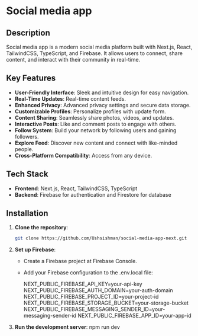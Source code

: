 # Social media app 

## Description

Social media app is a modern social media platform built with Next.js, React, TailwindCSS, TypeScript, and Firebase. It allows users to connect, share content, and interact with their community in real-time.

## Key Features

- **User-Friendly Interface**: Sleek and intuitive design for easy navigation.
- **Real-Time Updates**: Real-time content feeds.
- **Enhanced Privacy**: Advanced privacy settings and secure data storage.
- **Customizable Profiles**: Personalize profiles with update form.
- **Content Sharing**: Seamlessly share photos, videos, and updates.
- **Interactive Posts**: Like and comment posts to engage with others.
- **Follow System**: Build your network by following users and gaining followers.
- **Explore Feed**: Discover new content and connect with like-minded people.
- **Cross-Platform Compatibility**: Access from any device.

## Tech Stack

- **Frontend**: Next.js, React, TailwindCSS, TypeScript
- **Backend**: Firebase for authentication and Firestore for database

## Installation

1. **Clone the repository**:
   ```sh
   git clone https://github.com/Ushsishman/social-media-app-next.git
   
2. **Set up Firebase**:
   - Create a Firebase project at Firebase Console.
   - Add your Firebase configuration to the .env.local file:
     
     NEXT_PUBLIC_FIREBASE_API_KEY=your-api-key
     NEXT_PUBLIC_FIREBASE_AUTH_DOMAIN=your-auth-domain
     NEXT_PUBLIC_FIREBASE_PROJECT_ID=your-project-id
     NEXT_PUBLIC_FIREBASE_STORAGE_BUCKET=your-storage-bucket
     NEXT_PUBLIC_FIREBASE_MESSAGING_SENDER_ID=your-messaging-sender-id
     NEXT_PUBLIC_FIREBASE_APP_ID=your-app-id
     
3. **Run the development server**:
   npm run dev      
   

